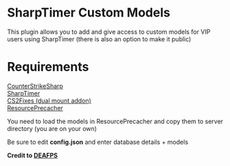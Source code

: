 
# SharpTimer Custom Models

This plugin allows you to add and give access to custom models for VIP users using SharpTimer (there is also an option to make it public)

# Requirements

[CounterStrikeSharp](https://github.com/roflmuffin/CounterStrikeSharp)\
[SharpTimer](https://github.com/DEAFPS/SharpTimer)\
[CS2Fixes (dual mount addon)](https://github.com/Source2ZE/CS2Fixes)\
[ResourcePrecacher](https://github.com/KillStr3aK/ResourcePrecacher)


You need to load the models in ResourcePrecacher and copy them to server directory (you are on your own)

Be sure to edit **config.json** and enter database details + models


**Credit to [DEAFPS](https://github.com/DEAFPS/)**
